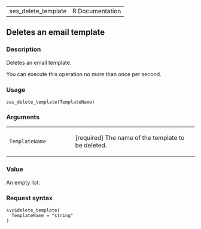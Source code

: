 <table style="width: 100%;">
<tbody>
<tr class="odd">
<td>ses_delete_template</td>
<td style="text-align: right;">R Documentation</td>
</tr>
</tbody>
</table>

## Deletes an email template

### Description

Deletes an email template.

You can execute this operation no more than once per second.

### Usage

    ses_delete_template(TemplateName)

### Arguments

<table>
<colgroup>
<col style="width: 35%" />
<col style="width: 65%" />
</colgroup>
<tbody>
<tr class="odd">
<td><code
id="ses_delete_template_:_TemplateName">TemplateName</code></td>
<td><p>[required] The name of the template to be deleted.</p></td>
</tr>
</tbody>
</table>

### Value

An empty list.

### Request syntax

    svc$delete_template(
      TemplateName = "string"
    )

